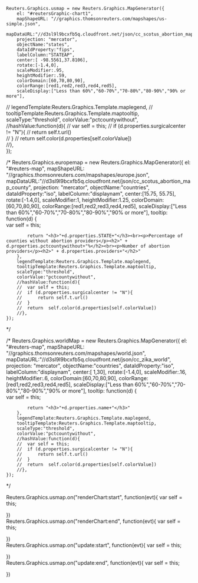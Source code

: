 	Reuters.Graphics.usmap = new Reuters.Graphics.MapGenerator({
		el: "#reutersGraphic-chart1",
		mapShapeURL: "//graphics.thomsonreuters.com/mapshapes/us-simple.json",
		mapDataURL:"//d3sl9l9bcxfb5q.cloudfront.net/json/cc_scotus_abortion_map_county",
		projection: "mercator",
		objectName:"states",
		dataIdProperty:"fips",
		labelColumn:"STATEAP",
		center:[ -98.5561,37.8106],
		rotate:[-1.4,0],
		scaleModifier:.95,
		heightModifier:.59,
		colorDomain:[60,70,80,90],
		colorRange:[red1,red2,red3,red4,red5],
		scaleDisplay:["Less than 60%","60-70%","70-80%","80-90%","90% or more"],
//		legendTemplate:Reuters.Graphics.Template.maplegend,
//		tooltipTemplate:Reuters.Graphics.Template.maptooltip,
		scaleType:"threshold",
		colorValue:"pctcountywithout",
		//hashValue:function(d){
		//	var self = this;
		//	if (d.properties.surgicalcenter != "N"){
		//		return self.t.url()					
		//	}
		//	return 	self.color(d.properties[self.colorValue])				
		//},	
	}); 


/*
	Reuters.Graphics.europemap = new Reuters.Graphics.MapGenerator({
		el: "#reuters-map",
		mapShapeURL: "//graphics.thomsonreuters.com/mapshapes/europe.json",
		mapDataURL:"//d3sl9l9bcxfb5q.cloudfront.net/json/cc_scotus_abortion_map_county",
		projection: "mercator",
		objectName:"countries",
		dataIdProperty:"iso",
		labelColumn:"displaynam",
		center:[15.75, 55.75],
		rotate:[-1.4,0],
		scaleModifier:1,
		heightModifier:1.25,
		colorDomain:[60,70,80,90],
		colorRange:[red1,red2,red3,red4,red5],
		scaleDisplay:["Less than 60%","60-70%","70-80%","80-90%","90% or more"],
		tooltip: function(d) {			
			var self = this;

			return "<h3>"+d.properties.STATE+"</h3><br><p>Percentage of counties without abortion providers</p><h2>" + d.properties.pctcountywithout+"%</h2><br><p>Number of abortion providers</p><h2>" + d.properties.providers+"</h2>"
		},
		legendTemplate:Reuters.Graphics.Template.maplegend,
		tooltipTemplate:Reuters.Graphics.Template.maptooltip,
		scaleType:"threshold",
		colorValue:"pctcountywithout",
		//hashValue:function(d){
		//	var self = this;
		//	if (d.properties.surgicalcenter != "N"){
		//		return self.t.url()					
		//	}
		//	return 	self.color(d.properties[self.colorValue])				
		//},	
	}); 
*/

		
/*
	Reuters.Graphics.worldMap = new Reuters.Graphics.MapGenerator({
		el: "#reuters-map",
		mapShapeURL: "//graphics.thomsonreuters.com/mapshapes/world.json",
		mapDataURL:"//d3sl9l9bcxfb5q.cloudfront.net/json/cc_zika_world",
		projection: "mercator",
		objectName:"countries",
		dataIdProperty:"iso",
		labelColumn:"displaynam",
		center:[ 1,30],
		rotate:[-1.4,0],
		scaleModifier:.16,
		heightModifier:.6,
		colorDomain:[60,70,80,90],
		colorRange:[red1,red2,red3,red4,red5],
		scaleDisplay:["Less than 60%","60-70%","70-80%","80-90%","90% or more"],
		tooltip: function(d) {			
			var self = this;

			return "<h3>"+d.properties.name+"</h3>"
		},
		legendTemplate:Reuters.Graphics.Template.maplegend,
		tooltipTemplate:Reuters.Graphics.Template.maptooltip,
		scaleType:"threshold",
		colorValue:"pctcountywithout",
		//hashValue:function(d){
		//	var self = this;
		//	if (d.properties.surgicalcenter != "N"){
		//		return self.t.url()					
		//	}
		//	return 	self.color(d.properties[self.colorValue])				
		//},	
	}); 
*/

Reuters.Graphics.usmap.on("renderChart:start", function(evt){
    var self = this;
    
})		
Reuters.Graphics.usmap.on("renderChart:end", function(evt){
    var self = this;
    
})		
Reuters.Graphics.usmap.on("update:start", function(evt){
    var self = this;
    
})		
Reuters.Graphics.usmap.on("update:end", function(evt){
    var self = this;
    
})
